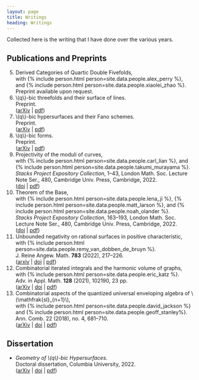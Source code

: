 ```yaml
---
layout: page
title: Writings
heading: Writings
---
```


Collected here is the writing that I have done over the various years.

## Publications and Preprints

5.  <div class="paper">
    <div class="paper-title">Derived Categories of Quartic Double Fivefolds,</div>
    <div class="coauthor">with {% include person.html person=site.data.people.alex_perry %}, and
                               {% include person.html person=site.data.people.xiaolei_zhao %}.
    </div>
    <div class="journal">Preprint available upon request.</div>
    </div>

0.  <div class="paper">
    <div class="paper-title">\(q\)-bic threefolds and their surface of lines.</div>
    <div class="journal">Preprint.</div>
    <div class="paper-links">(<a href="https://arxiv.org/abs/2402.09884">arXiv</a> | <a href="/assets/qbic-threefolds.pdf">pdf</a>)</div>
    </div>

0.  <div class="paper">
    <div class="paper-title">\(q\)-bic hypersurfaces and their Fano schemes.</div>
    <div class="journal">Preprint.</div>
    <div class="paper-links">(<a href="https://arxiv.org/abs/2307.06160">arXiv</a> | <a href="/assets/qbic-fanos.pdf">pdf</a>)</div>
    </div>

1.  <div class="paper">
    <div class="paper-title">\(q\)-bic forms.</div>
    <div class="journal">Preprint.</div>
    <div class="paper-links">(<a href="https://arxiv.org/abs/2301.09929">arXiv</a> | <a href="/assets/qbic-forms.pdf">pdf</a>)</div>
    </div>

2.  <div class="paper">
    <div class="paper-title">Projectivity of the moduli of curves,</div>
    <div class="coauthor">with {% include person.html person=site.data.people.carl_lian %}, and
                               {% include person.html person=site.data.people.takumi_murayama %}.
    </div>
    <div class="journal"><em>Stacks Project Expository Collection</em>, 1–43, London Math. Soc. Lecture Note Ser., 480, Cambridge Univ. Press, Cambridge, 2022.</div>
    <div class="paper-links">(<a href="https://doi.org/10.1017/9781009051897.003">doi</a> | <a href="/assets/mgbar.pdf">pdf</a>)</div>
    </div>

3.  <div class="paper">
    <div class="paper-title">Theorem of the Base,</div>
    <div class="coauthor">with {% include person.html person=site.data.people.lena_ji %},
                               {% include person.html person=site.data.people.matt_larson %}, and
                               {% include person.html person=site.data.people.noah_olander %}.
    </div>
    <div class="journal"><em>Stacks Project Expository Collection</em>, 163–193, London Math. Soc. Lecture Note Ser., 480, Cambridge Univ. Press, Cambridge, 2022.</div>
    <div class="paper-links">(<a href="https://doi.org/10.1017/9781009051897.007">doi</a> | <a href="/assets/theorem-of-the-base.pdf">pdf</a>)</div>
    </div>

4.  <div class="paper">
    <div class="paper-title">Unbounded negativity on rational surfaces in positive characteristic,</div>
    <div class="coauthor">with {% include person.html person=site.data.people.remy_van_dobben_de_bruyn %}.</div>
    <div class="journal">J. Reine Angew. Math. <b>783</b> (2022), 217–226.</div>
    <div class="paper-links">(<a href="https://arxiv.org/abs/2103.02172">arxiv</a> | <a href="https://doi.org/10.1515/crelle-2021-0078">doi</a> | <a href="/assets/negcurves.pdf">pdf</a>)</div>
    </div>

6.  <div class="paper">
    <div class="paper-title">Combinatorial iterated integrals and the harmonic volume of graphs,</div>
    <div class="coauthor">with {% include person.html person=site.data.people.eric_katz %}.</div>
    <div class="journal">Adv. in Appl. Math. <b>128</b> (2021), 102190, 23 pp.</div>
    <div class="paper-links">(<a href="https://arxiv.org/abs/1709.01175">arXiv</a> | <a href="https://doi.org/10.1016/j.aam.2021.102190">doi</a> | <a href="/assets/unipotent.pdf">pdf</a>)</div>
    </div>

7.  <div class="paper">
    <div class="paper-title">Combinatorial aspects of the quantized universal enveloping algebra of \(\mathfrak{sl}_{n+1}\),</div>
    <div class="coauthor">with {% include person.html person=site.data.people.david_jackson %} and
                               {% include person.html person=site.data.people.geoff_stanley%}.
    </div>
    <div class="journal">Ann. Comb. 22 (2018), no. 4, 681–710.</div>
    <div class="paper-links">(<a href="https://arxiv.org/abs/1601.01377">arXiv</a> | <a href="https://doi.org/10.1007/s00026-018-0404-2">doi</a> | <a href="/assets/hopfstr.pdf">pdf</a>)</div>
    </div>

## Dissertation

*   <div class="paper">
    <div class="paper-title"><em>Geometry of \(q\)-bic Hypersurfaces</em>.</div>
    <div class="journal">Doctoral dissertation, Columbia University, 2022.</div>
    <div class="paper-links">(<a href="https://arxiv.org/abs/2205.05273">arXiv</a> | <a href="https://doi.org/10.7916/4gba-xx11">doi</a> | <a href="/assets/qbics-thesis.pdf">pdf</a>)</div>
    </div>
